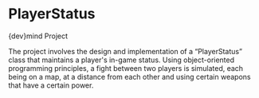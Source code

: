 # PlayerStatus
{dev}mind Project

The project involves the design and implementation of a “PlayerStatus” class that maintains a player's in-game status. Using object-oriented programming principles, a fight between two players is simulated, each being on a map, at a distance from each other and using certain weapons that have a certain power.
